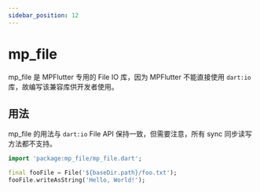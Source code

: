 ```yaml
---
sidebar_position: 12
---
```


# mp_file

mp_file 是 MPFlutter 专用的 File IO 库，因为 MPFlutter 不能直接使用 `dart:io` 库，故编写该兼容库供开发者使用。

## 用法

mp_file 的用法与 `dart:io` File API 保持一致，但需要注意，所有 sync 同步读写方法都不支持。

```dart
import 'package:mp_file/mp_file.dart';

final fooFile = File('${baseDir.path}/foo.txt');
fooFile.writeAsString('Hello, World!');

```